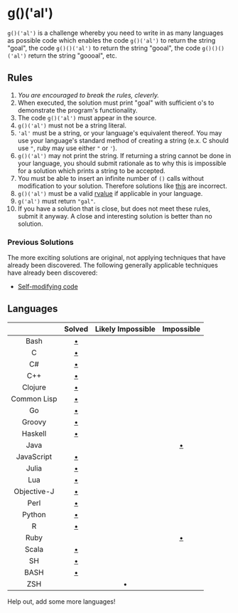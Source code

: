 # g()('al')

`g()('al')` is a challenge whereby you need to write in as many languages as
possible code which enables the code `g()('al')` to return the string "goal",
the code `g()()('al')` to return the string "gooal", the code `g()()()('al')`
return the string "goooal", etc.

## Rules
1.   *You are encouraged to break the rules, cleverly.*
2.   When executed, the solution must print "goal" with sufficient o's to
     demonstrate the program's functionality.
11.  The code `g()('al')` must appear in the source.
  1.   `g()('al')` must not be a string literal.
  2.   `'al'` must be a string, or your language's equivalent thereof. You may
       use your language's standard method of creating a string (e.x. C should
       use `"`, ruby may use either `"` or `'`).
7.   `g()('al')` may not print the string. If returning a string cannot be done
     in your language, you should submit rationale as to why this is impossible
     for a solution which prints a string to be accepted.
642. You must be able to insert an infinite number of `()` calls without
     modification to your solution. Therefore solutions like
     [this][c-inc-soln3] are incorrect.
9.  `g()('al')` must be a valid [rvalue] if applicable in your language.
14. `g('al')` must return `"gal"`.
12.  If you have a solution that is close, but does not meet these rules,
     submit it anyway. A close and interesting solution is better than no
     solution.

### Previous Solutions
The more exciting solutions are original, not applying techniques that have
already been discovered. The following generally applicable techniques have
already been discovered:

 * [Self-modifying code][c-inc-soln1]

## Languages

|               | Solved                  | Likely Impossible | Impossible              |
|:-------------:|:-----------------------:|:-----------------:|:-----------------------:|
| Bash          | [&bull;][bash-soln1]    |                   |                         |
| C             | [&bull;][c-soln1]       |                   |                         |
| C#            | [&bull;][cs-soln2]      |                   |                         |
| C++           | [&bull;][c++-soln1]     |                   |                         |
| Clojure       | [&bull;][clojure-soln1] |                   |                         |
| Common Lisp   | [&bull;][clisp-soln1]   |                   |                         |
| Go            | [&bull;][go-soln]       |                   |                         |
| Groovy        | [&bull;][groovy-soln]   |                   |                         |
| Haskell       | [&bull;][hs-soln1]      |                   |                         |
| Java          |                         |                   | [&bull;][java-nonsoln1] |
| JavaScript    | [&bull;][js-soln2]      |                   |                         |
| Julia         | [&bull;][jl-soln1]      |                   |                         |
| Lua           | [&bull;][lua-soln2]     |                   |                         |
| Objective-J   | [&bull;][obj-j-soln1]   |                   |                         |
| Perl          | [&bull;][perl-soln1]    |                   |                         |
| Python        | [&bull;][py-soln1]      |                   |                         |
| R             | [&bull;][r-soln1]       |                   |                         |
| Ruby          |                         |                   | [&bull;][rb-nonsoln1]   |
| Scala         | [&bull;][scala-soln1]   |                   |                         |
| SH            | [&bull;][sh-soln1]      |                   |                         |
| BASH          | [&bull;][bash-soln1]    |                   |                         |
| ZSH           |                         | &bull;            |                         |

Help out, add some more languages!


[rvalue]: http://en.wikipedia.org/wiki/Value_(computer_science)#lrvalue

[bash-soln1]: https://github.com/eatnumber1/goal/tree/master/solutions/complete/bash/soln1
[c++-soln1]: https://github.com/eatnumber1/goal/tree/master/solutions/complete/c++/soln1
[cs-soln2]: https://github.com/eatnumber1/goal/tree/master/solutions/complete/c-sharp/soln2
[c-soln1]: https://github.com/eatnumber1/goal/tree/master/solutions/complete/c/soln1
[clojure-soln1]: https://github.com/eatnumber1/goal/tree/master/solutions/complete/clojure/soln1
[clisp-soln1]: https://github.com/eatnumber1/goal/tree/master/solutions/complete/common-lisp/soln1
[go-soln]: https://github.com/eatnumber1/goal/tree/master/solutions/complete/go/soln1
[groovy-soln]: https://github.com/eatnumber1/goal/tree/master/solutions/complete/groovy/soln1
[hs-soln1]: https://github.com/eatnumber1/goal/tree/master/solutions/complete/haskell/soln1
[js-soln2]: https://github.com/eatnumber1/goal/tree/master/solutions/complete/javascript/soln2
[jl-soln1]: https://github.com/eatnumber1/goal/tree/master/solutions/complete/julia/soln1
[lua-soln2]: https://github.com/eatnumber1/goal/tree/master/solutions/complete/lua/soln2
[obj-j-soln1]: https://github.com/eatnumber1/goal/tree/master/solutions/complete/objective-j/soln1
[perl-soln1]: https://github.com/eatnumber1/goal/tree/master/solutions/complete/perl/soln1
[py-soln1]: https://github.com/eatnumber1/goal/tree/master/solutions/complete/python/soln1
[r-soln1]: https://github.com/eatnumber1/goal/tree/master/solutions/complete/r/soln1
[scala-soln1]: https://github.com/eatnumber1/goal/tree/master/solutions/complete/scala/soln1
[sh-soln1]: https://github.com/eatnumber1/goal/tree/master/solutions/complete/sh/soln1

[c-inc-soln1]: https://github.com/eatnumber1/goal/tree/master/solutions/incomplete/c/soln1
[c-inc-soln3]: https://github.com/eatnumber1/goal/tree/master/solutions/incomplete/c/soln3

[java-nonsoln1]: https://github.com/eatnumber1/goal/tree/master/non-solutions/java/nonsoln1
[rb-nonsoln1]: https://github.com/eatnumber1/goal/tree/master/non-solutions/ruby/nonsoln1
